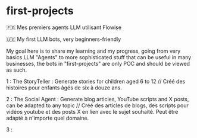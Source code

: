 # first-projects
🇫🇷 Mes premiers agents LLM utilisant Flowise

🇺🇸 My first LLM bots, very beginners-friendly

My goal here is to share my learning and my progress, going from very basics LLM "Agents" to more sophisticated stuff that can be useful in many businesses, the bots in "first-projects" are only POC and should be viewed as such.

1 : The StoryTeller : Generate stories for children aged 6 to 12 // Créé des histoires pour enfants âgés de six à douze ans.

2 : The Social Agent : Generate blog articles, YouTube scripts and X posts, can be adapted to any topic // Créé des articles de blogs, des scripts pour vidéos youtube et des posts X en lien avec le sujet souhaité. Peut être adapté à n'importe quel domaine.

3 :



